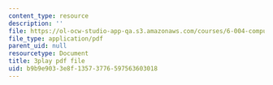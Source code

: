 ```yaml
---
content_type: resource
description: ''
file: https://ol-ocw-studio-app-qa.s3.amazonaws.com/courses/6-004-computation-structures-spring-2017/b9b9e9033e8f13573776597563603018_r6Tk1-jZxzg.pdf
file_type: application/pdf
parent_uid: null
resourcetype: Document
title: 3play pdf file
uid: b9b9e903-3e8f-1357-3776-597563603018
---
```

